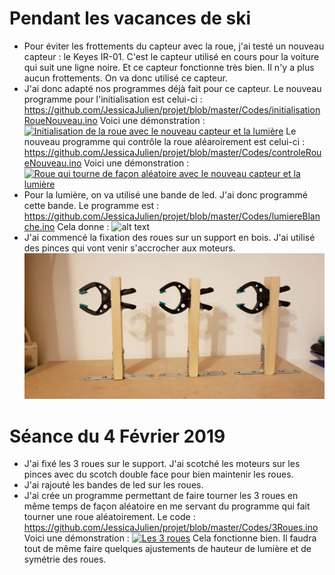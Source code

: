 # Pendant les vacances de ski

* Pour éviter les frottements du capteur avec la roue, j'ai testé un nouveau capteur : le Keyes IR-01. C'est le capteur utilisé en cours pour la voiture qui suit une ligne noire.
Et ce capteur fonctionne très bien. Il n'y a plus aucun frottements. On va donc utilisé ce capteur. 
* J'ai donc adapté nos programmes déjà fait pour ce capteur.
Le nouveau programme pour l'initialisation est celui-ci : https://github.com/JessicaJulien/projet/blob/master/Codes/initialisationRoueNouveau.ino
Voici une démonstration : 
<a href="https://www.youtube.com/watch?v=4ydrxAV1xTY"><img src="https://i.ytimg.com/vi/4ydrxAV1xTY/hqdefault.jpg?sqp=-oaymwEZCNACELwBSFXyq4qpAwsIARUAAIhCGAFwAQ==&rs=AOn4CLC9CE8JMA-LUZUt-Czr3-Y03VeviQ" alt="Initialisation de la roue avec le nouveau capteur et la lumière" /></a>
Le nouveau programme qui contrôle la roue aléaroirement est celui-ci : https://github.com/JessicaJulien/projet/blob/master/Codes/controleRoueNouveau.ino
Voici une démonstration :
<a href="https://www.youtube.com/watch?v=9nWWDmIgQyY"><img src="https://i.ytimg.com/vi/9nWWDmIgQyY/hqdefault.jpg?sqp=-oaymwEZCNACELwBSFXyq4qpAwsIARUAAIhCGAFwAQ==&rs=AOn4CLD37lPgDMVptl--zK_stG-Oz6aO0Q" alt="Roue qui tourne de façon aléatoire avec le nouveau capteur et la lumière" /></a>
* Pour la lumière, on va utilisé une bande de led. J'ai donc programmé cette bande. Le programme est : https://github.com/JessicaJulien/projet/blob/master/Codes/lumiereBlanche.ino
Cela donne : 
![alt text](https://github.com/JessicaJulien/projet/blob/master/Documentation/RoueEclair%C3%A9e.jpg "Roue éclairée")
* J'ai commencé la fixation des roues sur un support en bois. J'ai utilisé des pinces qui vont venir s'accrocher aux moteurs.
![alt text](https://github.com/JessicaJulien/projet/blob/master/Documentation/supportFixationRoues.jpeg "Support de fixation des roues")

# Séance du 4 Février 2019

* J'ai fixé les 3 roues sur le support. J'ai scotché les moteurs sur les pinces avec du scotch double face pour bien maintenir les roues.
* J'ai rajouté les bandes de led sur les roues.
* J'ai crée un programme permettant de faire tourner les 3 roues en même temps de façon aléatoire en me servant du programme qui fait tourner une roue aléatoirement. Le code : https://github.com/JessicaJulien/projet/blob/master/Codes/3Roues.ino
Voici une démonstration :
<a href="https://www.youtube.com/watch?v=HAhRJ0OZeJ4"><img src="https://i.ytimg.com/vi/HAhRJ0OZeJ4/hqdefault.jpg?sqp=-oaymwEZCNACELwBSFXyq4qpAwsIARUAAIhCGAFwAQ==&rs=AOn4CLCsr1URX42okY3aMsCuTKnWMq9pkg" alt="Les 3 roues" /></a>
Cela fonctionne bien. Il faudra tout de même faire quelques ajustements de hauteur de lumière et de symétrie des roues. 
